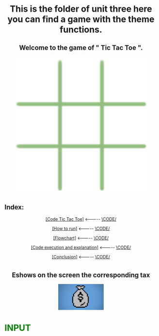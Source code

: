 <h1 align="center",>
This is the folder of unit three here you can find a game with the theme functions.
</h1>

<h2 align="center",>
Welcome to the game of " Tic Tac Toe ". 
</h2>

<div align = "center">
<img src="../imagenes/Tic.gif" width="450">
</div>

 ## Index:  
<div align = "center">

[[Code Tic Tac Toe]](https://github.com/UP210671/UP210671_CPP/tree/main/U2#exercise-1program-that-asks-the-user-for-their-annual-income-and-shows-on-the-screen-the-corresponding-tax) <----- [\CODE/](./Ejercicio1.cpp)

[[How to run]](https://github.com/UP210671/UP210671_CPP/tree/main/U2#exercise-2program-for-calculating-a-bonus-based-on-an-employee-evaluation) <----- [\CODE/](./Ejercicio2.cpp)

[[Flowchart]](https://github.com/UP210671/UP210671_CPP/tree/main/U2#exercise-3game-center-customer-price) <----- [\CODE/](./Ejercicio3.cpp)

[[Code execution and explanation]](https://github.com/UP210671/UP210671_CPP/tree/main/U2#exercise-4vegetarian-pizza-ingredient-selection) <----- [\CODE/](./Ejercicio4.cpp)

[[Conclusion]](https://github.com/UP210671/UP210671_CPP/tree/main/U2#exercise-5average-temperature-maxium-and-minium-value) <----- [\CODE/](./Ejercicio5.cpp)

</div>
<h1>
</h1>
<center> <h2>Eshows on the screen the corresponding tax</h2></center>
<div align = "center"><img src="../imagenes/E1.gif" width="150"></div>
 <H1><span style="color:green">INPUT</span>
